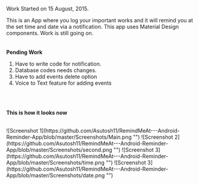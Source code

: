 Work Started on 15 August, 2015. <br>

This is an App where you log your important works and it will remind you at the set time and date via a notification.
This app uses Material Design components. Work is still going on. <br>
<br><br>
<b>Pending Work</b><br>
1. Have to write code for notification.<br>
2. Database codes needs changes.<br>
3. Have to add events delete option<br>
4. Voice to Text feature for adding events 
<br>
<br>

<b>This is how it looks now</b>


<br>
![Screenshot 1](https://github.com/Asutosh11/RemindMeAt---Android-Reminder-App/blob/master/Screenshots/Main.png "") 
![Screenshot 2](https://github.com/Asutosh11/RemindMeAt---Android-Reminder-App/blob/master/Screenshots/second.png "")
![Screenshot 3](https://github.com/Asutosh11/RemindMeAt---Android-Reminder-App/blob/master/Screenshots/time.png "")
![Screenshot 3](https://github.com/Asutosh11/RemindMeAt---Android-Reminder-App/blob/master/Screenshots/date.png "")
